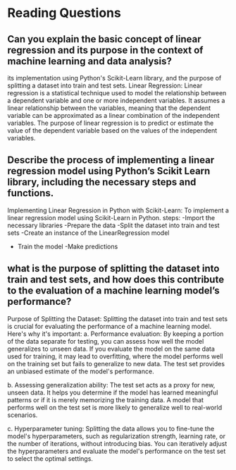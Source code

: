 # Reading Questions
## Can you explain the basic concept of linear regression and its purpose in the context of machine learning and data analysis?

its implementation using Python's Scikit-Learn library, and the purpose of splitting a dataset into train and test sets.
Linear Regression:
Linear regression is a statistical technique used to model the relationship between a dependent variable and one or more independent variables. It assumes a linear relationship between the variables, meaning that the dependent variable can be approximated as a linear combination of the independent variables. The purpose of linear regression is to predict or estimate the value of the dependent variable based on the values of the independent variables.




## Describe the process of implementing a linear regression model using Python’s Scikit Learn library, including the necessary steps and functions.


Implementing Linear Regression in Python with Scikit-Learn:
To implement a linear regression model using Scikit-Learn in Python.
steps:
-Import the necessary libraries
-Prepare the data
-Split the dataset into train and test sets
-Create an instance of the LinearRegression model
- Train the model
-Make predictions



##  what is the purpose of splitting the dataset into train and test sets, and how does this contribute to the evaluation of a machine learning model’s performance?

Purpose of Splitting the Dataset:
Splitting the dataset into train and test sets is crucial for evaluating the performance of a machine learning model. Here's why it's important:
a. Performance evaluation:
By keeping a portion of the data separate for testing, you can assess how well the model generalizes to unseen data. If you evaluate the model on the same data used for training, it may lead to overfitting, where the model performs well on the training set but fails to generalize to new data. The test set provides an unbiased estimate of the model's performance.

b. Assessing generalization ability:
The test set acts as a proxy for new, unseen data. It helps you determine if the model has learned meaningful patterns or if it is merely memorizing the training data. A model that performs well on the test set is more likely to generalize well to real-world scenarios.

c. Hyperparameter tuning:
Splitting the data allows you to fine-tune the model's hyperparameters, such as regularization strength, learning rate, or the number of iterations, without introducing bias. You can iteratively adjust the hyperparameters and evaluate the model's performance on the test set to select the optimal settings.

